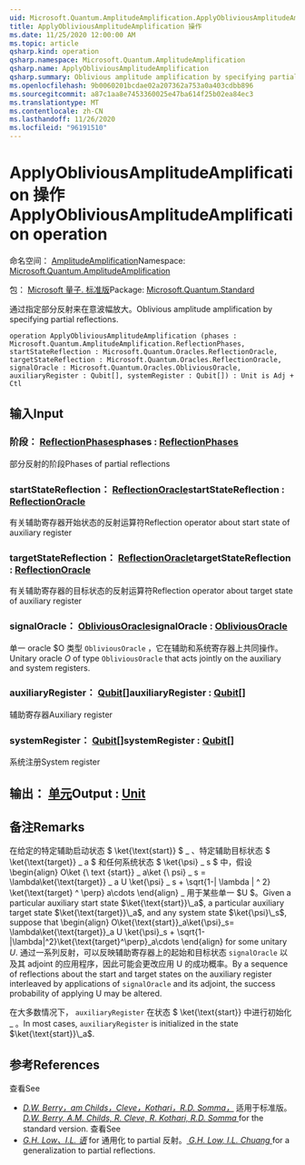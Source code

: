 ```yaml
---
uid: Microsoft.Quantum.AmplitudeAmplification.ApplyObliviousAmplitudeAmplification
title: ApplyObliviousAmplitudeAmplification 操作
ms.date: 11/25/2020 12:00:00 AM
ms.topic: article
qsharp.kind: operation
qsharp.namespace: Microsoft.Quantum.AmplitudeAmplification
qsharp.name: ApplyObliviousAmplitudeAmplification
qsharp.summary: Oblivious amplitude amplification by specifying partial reflections.
ms.openlocfilehash: 9b0060201bcdae02a207362a753a0a403cdbb896
ms.sourcegitcommit: a87c1aa8e7453360025e47ba614f25b02ea84ec3
ms.translationtype: MT
ms.contentlocale: zh-CN
ms.lasthandoff: 11/26/2020
ms.locfileid: "96191510"
---
```

# <a name="applyobliviousamplitudeamplification-operation"></a><span data-ttu-id="610fa-102">ApplyObliviousAmplitudeAmplification 操作</span><span class="sxs-lookup"><span data-stu-id="610fa-102">ApplyObliviousAmplitudeAmplification operation</span></span>

<span data-ttu-id="610fa-103">命名空间： [AmplitudeAmplification](xref:Microsoft.Quantum.AmplitudeAmplification)</span><span class="sxs-lookup"><span data-stu-id="610fa-103">Namespace: [Microsoft.Quantum.AmplitudeAmplification](xref:Microsoft.Quantum.AmplitudeAmplification)</span></span>

<span data-ttu-id="610fa-104">包： [Microsoft 量子. 标准版](https://nuget.org/packages/Microsoft.Quantum.Standard)</span><span class="sxs-lookup"><span data-stu-id="610fa-104">Package: [Microsoft.Quantum.Standard](https://nuget.org/packages/Microsoft.Quantum.Standard)</span></span>


<span data-ttu-id="610fa-105">通过指定部分反射来在意波幅放大。</span><span class="sxs-lookup"><span data-stu-id="610fa-105">Oblivious amplitude amplification by specifying partial reflections.</span></span>

```qsharp
operation ApplyObliviousAmplitudeAmplification (phases : Microsoft.Quantum.AmplitudeAmplification.ReflectionPhases, startStateReflection : Microsoft.Quantum.Oracles.ReflectionOracle, targetStateReflection : Microsoft.Quantum.Oracles.ReflectionOracle, signalOracle : Microsoft.Quantum.Oracles.ObliviousOracle, auxiliaryRegister : Qubit[], systemRegister : Qubit[]) : Unit is Adj + Ctl
```


## <a name="input"></a><span data-ttu-id="610fa-106">输入</span><span class="sxs-lookup"><span data-stu-id="610fa-106">Input</span></span>

### <a name="phases--reflectionphases"></a><span data-ttu-id="610fa-107">阶段： [ReflectionPhases](xref:Microsoft.Quantum.AmplitudeAmplification.ReflectionPhases)</span><span class="sxs-lookup"><span data-stu-id="610fa-107">phases : [ReflectionPhases](xref:Microsoft.Quantum.AmplitudeAmplification.ReflectionPhases)</span></span>

<span data-ttu-id="610fa-108">部分反射的阶段</span><span class="sxs-lookup"><span data-stu-id="610fa-108">Phases of partial reflections</span></span>


### <a name="startstatereflection--reflectionoracle"></a><span data-ttu-id="610fa-109">startStateReflection： [ReflectionOracle](xref:Microsoft.Quantum.Oracles.ReflectionOracle)</span><span class="sxs-lookup"><span data-stu-id="610fa-109">startStateReflection : [ReflectionOracle](xref:Microsoft.Quantum.Oracles.ReflectionOracle)</span></span>

<span data-ttu-id="610fa-110">有关辅助寄存器开始状态的反射运算符</span><span class="sxs-lookup"><span data-stu-id="610fa-110">Reflection operator about start state of auxiliary register</span></span>


### <a name="targetstatereflection--reflectionoracle"></a><span data-ttu-id="610fa-111">targetStateReflection： [ReflectionOracle](xref:Microsoft.Quantum.Oracles.ReflectionOracle)</span><span class="sxs-lookup"><span data-stu-id="610fa-111">targetStateReflection : [ReflectionOracle](xref:Microsoft.Quantum.Oracles.ReflectionOracle)</span></span>

<span data-ttu-id="610fa-112">有关辅助寄存器的目标状态的反射运算符</span><span class="sxs-lookup"><span data-stu-id="610fa-112">Reflection operator about target state of auxiliary register</span></span>


### <a name="signaloracle--obliviousoracle"></a><span data-ttu-id="610fa-113">signalOracle： [ObliviousOracle](xref:Microsoft.Quantum.Oracles.ObliviousOracle)</span><span class="sxs-lookup"><span data-stu-id="610fa-113">signalOracle : [ObliviousOracle](xref:Microsoft.Quantum.Oracles.ObliviousOracle)</span></span>

<span data-ttu-id="610fa-114">单一 oracle $O 类型 `ObliviousOracle` ，它在辅助和系统寄存器上共同操作。</span><span class="sxs-lookup"><span data-stu-id="610fa-114">Unitary oracle $O$ of type `ObliviousOracle` that acts jointly on the auxiliary and system registers.</span></span>


### <a name="auxiliaryregister--qubit"></a><span data-ttu-id="610fa-115">auxiliaryRegister： [Qubit](xref:microsoft.quantum.lang-ref.qubit)[]</span><span class="sxs-lookup"><span data-stu-id="610fa-115">auxiliaryRegister : [Qubit](xref:microsoft.quantum.lang-ref.qubit)[]</span></span>

<span data-ttu-id="610fa-116">辅助寄存器</span><span class="sxs-lookup"><span data-stu-id="610fa-116">Auxiliary register</span></span>


### <a name="systemregister--qubit"></a><span data-ttu-id="610fa-117">systemRegister： [Qubit](xref:microsoft.quantum.lang-ref.qubit)[]</span><span class="sxs-lookup"><span data-stu-id="610fa-117">systemRegister : [Qubit](xref:microsoft.quantum.lang-ref.qubit)[]</span></span>

<span data-ttu-id="610fa-118">系统注册</span><span class="sxs-lookup"><span data-stu-id="610fa-118">System register</span></span>



## <a name="output--unit"></a><span data-ttu-id="610fa-119">输出： [单元](xref:microsoft.quantum.lang-ref.unit)</span><span class="sxs-lookup"><span data-stu-id="610fa-119">Output : [Unit](xref:microsoft.quantum.lang-ref.unit)</span></span>



## <a name="remarks"></a><span data-ttu-id="610fa-120">备注</span><span class="sxs-lookup"><span data-stu-id="610fa-120">Remarks</span></span>

<span data-ttu-id="610fa-121">在给定的特定辅助启动状态 $ \ket{\text{start}} $ \_ 、特定辅助目标状态 $ \ket{\text{target}} \_ a $ 和任何系统状态 $ \ket{\psi} \_ s $ 中，假设 \begin{align} O\ket {\ text {start}} \_ a\ket {\ psi} \_ s = \lambda\ket{\text{target}} \_ a U \ket{\psi} \_ s + \sqrt{1-| \lambda | ^ 2} \ket{\text{target} ^ \perp} a\cdots \end{align} \_ 用于某些单一 $U $。</span><span class="sxs-lookup"><span data-stu-id="610fa-121">Given a particular auxiliary start state $\ket{\text{start}}\_a$, a particular auxiliary target state $\ket{\text{target}}\_a$, and any system state $\ket{\psi}\_s$, suppose that \begin{align} O\ket{\text{start}}\_a\ket{\psi}\_s= \lambda\ket{\text{target}}\_a U \ket{\psi}\_s + \sqrt{1-|\lambda|^2}\ket{\text{target}^\perp}\_a\cdots \end{align} for some unitary $U$.</span></span>
<span data-ttu-id="610fa-122">通过一系列反射，可以反映辅助寄存器上的起始和目标状态 `signalOracle` 以及其 adjoint 的应用程序，因此可能会更改应用 U 的成功概率。</span><span class="sxs-lookup"><span data-stu-id="610fa-122">By a sequence of reflections about the start and target states on the auxiliary register interleaved by applications of `signalOracle` and its adjoint, the success probability of applying U may be altered.</span></span>

<span data-ttu-id="610fa-123">在大多数情况下， `auxiliaryRegister` 在状态 $ \ket{\text{start}} 中进行初始化 \_ 。</span><span class="sxs-lookup"><span data-stu-id="610fa-123">In most cases, `auxiliaryRegister` is initialized in the state $\ket{\text{start}}\_a$.</span></span>

## <a name="references"></a><span data-ttu-id="610fa-124">参考</span><span class="sxs-lookup"><span data-stu-id="610fa-124">References</span></span>

<span data-ttu-id="610fa-125">查看</span><span class="sxs-lookup"><span data-stu-id="610fa-125">See</span></span>

- <span data-ttu-id="610fa-126">[ *D.W. Berry，am Childs，Cleve，Kothari，R.D. Somma，*](https://arxiv.org/abs/1312.1414) 适用于标准版。</span><span class="sxs-lookup"><span data-stu-id="610fa-126">[ *D.W. Berry, A.M. Childs, R. Cleve, R. Kothari, R.D. Somma* ](https://arxiv.org/abs/1312.1414) for the standard version.</span></span>
  <span data-ttu-id="610fa-127">查看</span><span class="sxs-lookup"><span data-stu-id="610fa-127">See</span></span>
- <span data-ttu-id="610fa-128">[ *G.H. Low、I.L. 语*](https://arxiv.org/abs/1610.06546) for 通用化 to partial 反射。</span><span class="sxs-lookup"><span data-stu-id="610fa-128">[ *G.H. Low, I.L. Chuang* ](https://arxiv.org/abs/1610.06546) for a generalization to partial reflections.</span></span>